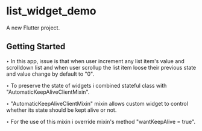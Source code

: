 # list_widget_demo

A new Flutter project.

## Getting Started

‣ In this app, issue is that when user increment any list item's value and scrolldown list and when user scrollup the list item loose their previous state and value change by default to "0".<br>

‣ To preserve the state of widgets i combined stateful class with "AutomaticKeepAliveClientMixin".<br>

‣ "AutomaticKeepAliveClientMixin" mixin allows custom widget to control whether its state should be kept alive or not.<br>

‣ For the use of this mixin i override mixin's method "wantKeepAlive = true".<br>
